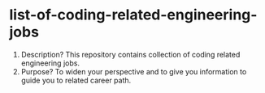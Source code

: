 # list-of-coding-related-engineering-jobs
1. Description? This repository contains collection of coding related engineering jobs.
2. Purpose? To widen your perspective and to give you information to guide you to related career path.
